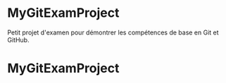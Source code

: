 # MyGitExamProject
Petit projet d'examen pour démontrer les compétences de base en Git et GitHub.
# MyGitExamProject

